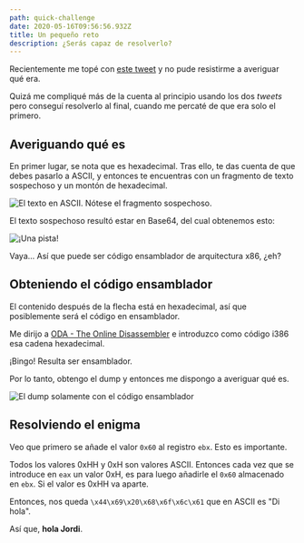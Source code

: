 ```yaml
---
path: quick-challenge
date: 2020-05-16T09:56:56.932Z
title: Un pequeño reto
description: ¿Serás capaz de resolverlo?
---
```

Recientemente me topé con [este tweet](https://twitter.com/iordic/status/1250493045944070150) y no pude resistirme a averiguar qué era.

Quizá me compliqué más de la cuenta al principio usando los dos *tweets* pero conseguí resolverlo al final, cuando me percaté de que era solo el primero.

## Averiguando qué es

En primer lugar, se nota que es hexadecimal. Tras ello, te das cuenta de que debes pasarlo a ASCII, y entonces te encuentras con un fragmento de texto sospechoso y un montón de hexadecimal.

![](/assets/captura-de-pantalla-2020-05-16-a-las-12.36.01.png "El texto en ASCII. Nótese el fragmento sospechoso.")

El texto sospechoso resultó estar en Base64, del cual obtenemos esto:

![](/assets/captura-de-pantalla-2020-05-16-a-las-12.17.46.png "¡Una pista!")

Vaya... Así que puede ser código ensamblador de arquitectura x86, ¿eh?

## Obteniendo el código ensamblador

El contenido después de la flecha está en hexadecimal, así que posiblemente será el código en ensamblador.

Me dirijo a [ODA - The Online Disassembler](https://onlinedisassembler.com/odaweb/) e introduzco como código i386 esa cadena hexadecimal.

¡Bingo! Resulta ser ensamblador.

Por lo tanto, obtengo el dump y entonces me dispongo a averiguar qué es.

![](/assets/captura-de-pantalla-2020-05-16-a-las-12.07.02.png "El dump solamente con el código ensamblador")

## Resolviendo el enigma

Veo que primero se añade el valor `0x60` al registro `ebx`. Esto es importante.

Todos los valores 0xHH y 0xH son valores ASCII. Entonces cada vez que se introduce en `eax` un valor 0xH, es para luego añadirle el `0x60` almacenado en `ebx`. Si el valor es 0xHH va aparte.

Entonces, nos queda `\x44\x69\x20\x68\x6f\x6c\x61` que en ASCII es "Di hola".

Así que, **hola Jordi**.
